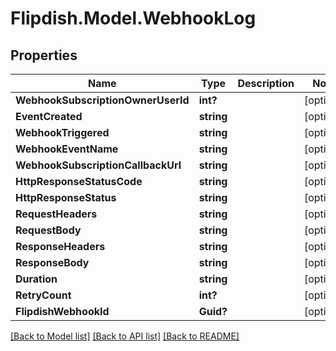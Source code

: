 # Flipdish.Model.WebhookLog
## Properties

Name | Type | Description | Notes
------------ | ------------- | ------------- | -------------
**WebhookSubscriptionOwnerUserId** | **int?** |  | [optional] 
**EventCreated** | **string** |  | [optional] 
**WebhookTriggered** | **string** |  | [optional] 
**WebhookEventName** | **string** |  | [optional] 
**WebhookSubscriptionCallbackUrl** | **string** |  | [optional] 
**HttpResponseStatusCode** | **string** |  | [optional] 
**HttpResponseStatus** | **string** |  | [optional] 
**RequestHeaders** | **string** |  | [optional] 
**RequestBody** | **string** |  | [optional] 
**ResponseHeaders** | **string** |  | [optional] 
**ResponseBody** | **string** |  | [optional] 
**Duration** | **string** |  | [optional] 
**RetryCount** | **int?** |  | [optional] 
**FlipdishWebhookId** | **Guid?** |  | [optional] 

[[Back to Model list]](../README.md#documentation-for-models) [[Back to API list]](../README.md#documentation-for-api-endpoints) [[Back to README]](../README.md)

